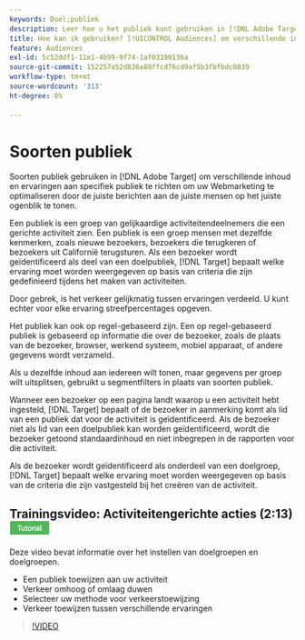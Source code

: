 ```yaml
---
keywords: Doel;publiek
description: Leer hoe u het publiek kunt gebruiken in [!DNL Adobe Target] om verschillende inhoud en ervaringen te richten op specifieke doelgroepen om uw inspanningen voor het op de markt brengen van websites te optimaliseren.
title: Hoe kan ik gebruiken? [!UICONTROL Audiences] om verschillende inhoud op specifieke segmenten te richten?
feature: Audiences
exl-id: 5c52ddf1-11e1-4b99-9f74-1af03190136a
source-git-commit: 152257a52d836a88ffcd76cd9af5b3fbfbdc0839
workflow-type: tm+mt
source-wordcount: '313'
ht-degree: 0%

---
```


# Soorten publiek

Soorten publiek gebruiken in [!DNL Adobe Target] om verschillende inhoud en ervaringen aan specifiek publiek te richten om uw Webmarketing te optimaliseren door de juiste berichten aan de juiste mensen op het juiste ogenblik te tonen.

Een publiek is een groep van gelijkaardige activiteitendeelnemers die een gerichte activiteit zien. Een publiek is een groep mensen met dezelfde kenmerken, zoals nieuwe bezoekers, bezoekers die terugkeren of bezoekers uit Californië terugsturen. Als een bezoeker wordt geïdentificeerd als deel van een doelpubliek, [!DNL Target] bepaalt welke ervaring moet worden weergegeven op basis van criteria die zijn gedefinieerd tijdens het maken van activiteiten.

Door gebrek, is het verkeer gelijkmatig tussen ervaringen verdeeld. U kunt echter voor elke ervaring streefpercentages opgeven.

Het publiek kan ook op regel-gebaseerd zijn. Een op regel-gebaseerd publiek is gebaseerd op informatie die over de bezoeker, zoals de plaats van de bezoeker, browser, werkend systeem, mobiel apparaat, of andere gegevens wordt verzameld.

Als u dezelfde inhoud aan iedereen wilt tonen, maar gegevens per groep wilt uitsplitsen, gebruikt u segmentfilters in plaats van soorten publiek.

Wanneer een bezoeker op een pagina landt waarop u een activiteit hebt ingesteld, [!DNL Target] bepaalt of de bezoeker in aanmerking komt als lid van een publiek dat voor de activiteit is geïdentificeerd. Als de bezoeker niet als lid van een doelpubliek kan worden geïdentificeerd, wordt die bezoeker getoond standaardinhoud en niet inbegrepen in de rapporten voor die activiteit.

Als de bezoeker wordt geïdentificeerd als onderdeel van een doelgroep, [!DNL Target] bepaalt welke ervaring moet worden weergegeven op basis van de criteria die zijn vastgesteld bij het creëren van de activiteit.

## Trainingsvideo: Activiteitengerichte acties (2:13) ![Zelfstudie-badge](/help/main/assets/tutorial.png)

Deze video bevat informatie over het instellen van doelgroepen en doelgroepen.

* Een publiek toewijzen aan uw activiteit
* Verkeer omhoog of omlaag duwen
* Selecteer uw methode voor verkeerstoewijzing
* Verkeer toewijzen tussen verschillende ervaringen

>[!VIDEO](https://video.tv.adobe.com/v/17385)
